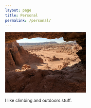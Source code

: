 ```yaml
---
layout: page
title: Personal
permalink: /personal/
---
```


<!-- <img src="/assets/jchillin.png" alt="jchillin" height="200"> -->
<img src="/assets/goblin_window.jpg" alt="goblin" height="200"> 



I like climbing and outdoors stuff.
